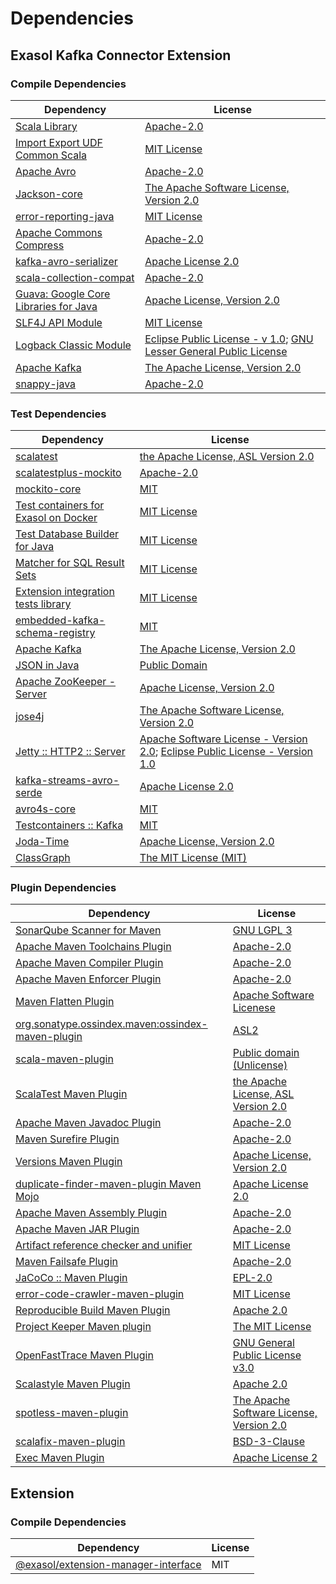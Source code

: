 <!-- @formatter:off -->
# Dependencies

## Exasol Kafka Connector Extension

### Compile Dependencies

| Dependency                                  | License                                                                       |
| ------------------------------------------- | ----------------------------------------------------------------------------- |
| [Scala Library][0]                          | [Apache-2.0][1]                                                               |
| [Import Export UDF Common Scala][2]         | [MIT License][3]                                                              |
| [Apache Avro][4]                            | [Apache-2.0][5]                                                               |
| [Jackson-core][6]                           | [The Apache Software License, Version 2.0][5]                                 |
| [error-reporting-java][7]                   | [MIT License][8]                                                              |
| [Apache Commons Compress][9]                | [Apache-2.0][5]                                                               |
| [kafka-avro-serializer][10]                 | [Apache License 2.0][11]                                                      |
| [scala-collection-compat][12]               | [Apache-2.0][1]                                                               |
| [Guava: Google Core Libraries for Java][13] | [Apache License, Version 2.0][14]                                             |
| [SLF4J API Module][15]                      | [MIT License][16]                                                             |
| [Logback Classic Module][17]                | [Eclipse Public License - v 1.0][18]; [GNU Lesser General Public License][19] |
| [Apache Kafka][20]                          | [The Apache License, Version 2.0][14]                                         |
| [snappy-java][21]                           | [Apache-2.0][22]                                                              |

### Test Dependencies

| Dependency                                 | License                                                                                 |
| ------------------------------------------ | --------------------------------------------------------------------------------------- |
| [scalatest][23]                            | [the Apache License, ASL Version 2.0][24]                                               |
| [scalatestplus-mockito][25]                | [Apache-2.0][24]                                                                        |
| [mockito-core][26]                         | [MIT][27]                                                                               |
| [Test containers for Exasol on Docker][28] | [MIT License][29]                                                                       |
| [Test Database Builder for Java][30]       | [MIT License][31]                                                                       |
| [Matcher for SQL Result Sets][32]          | [MIT License][33]                                                                       |
| [Extension integration tests library][34]  | [MIT License][35]                                                                       |
| [embedded-kafka-schema-registry][36]       | [MIT][27]                                                                               |
| [Apache Kafka][20]                         | [The Apache License, Version 2.0][14]                                                   |
| [JSON in Java][37]                         | [Public Domain][38]                                                                     |
| [Apache ZooKeeper - Server][39]            | [Apache License, Version 2.0][5]                                                        |
| [jose4j][40]                               | [The Apache Software License, Version 2.0][14]                                          |
| [Jetty :: HTTP2 :: Server][41]             | [Apache Software License - Version 2.0][24]; [Eclipse Public License - Version 1.0][42] |
| [kafka-streams-avro-serde][43]             | [Apache License 2.0][11]                                                                |
| [avro4s-core][44]                          | [MIT][27]                                                                               |
| [Testcontainers :: Kafka][45]              | [MIT][46]                                                                               |
| [Joda-Time][47]                            | [Apache License, Version 2.0][5]                                                        |
| [ClassGraph][48]                           | [The MIT License (MIT)][46]                                                             |

### Plugin Dependencies

| Dependency                                              | License                                       |
| ------------------------------------------------------- | --------------------------------------------- |
| [SonarQube Scanner for Maven][49]                       | [GNU LGPL 3][50]                              |
| [Apache Maven Toolchains Plugin][51]                    | [Apache-2.0][5]                               |
| [Apache Maven Compiler Plugin][52]                      | [Apache-2.0][5]                               |
| [Apache Maven Enforcer Plugin][53]                      | [Apache-2.0][5]                               |
| [Maven Flatten Plugin][54]                              | [Apache Software Licenese][5]                 |
| [org.sonatype.ossindex.maven:ossindex-maven-plugin][55] | [ASL2][14]                                    |
| [scala-maven-plugin][56]                                | [Public domain (Unlicense)][57]               |
| [ScalaTest Maven Plugin][58]                            | [the Apache License, ASL Version 2.0][24]     |
| [Apache Maven Javadoc Plugin][59]                       | [Apache-2.0][5]                               |
| [Maven Surefire Plugin][60]                             | [Apache-2.0][5]                               |
| [Versions Maven Plugin][61]                             | [Apache License, Version 2.0][5]              |
| [duplicate-finder-maven-plugin Maven Mojo][62]          | [Apache License 2.0][11]                      |
| [Apache Maven Assembly Plugin][63]                      | [Apache-2.0][5]                               |
| [Apache Maven JAR Plugin][64]                           | [Apache-2.0][5]                               |
| [Artifact reference checker and unifier][65]            | [MIT License][66]                             |
| [Maven Failsafe Plugin][67]                             | [Apache-2.0][5]                               |
| [JaCoCo :: Maven Plugin][68]                            | [EPL-2.0][69]                                 |
| [error-code-crawler-maven-plugin][70]                   | [MIT License][71]                             |
| [Reproducible Build Maven Plugin][72]                   | [Apache 2.0][14]                              |
| [Project Keeper Maven plugin][73]                       | [The MIT License][74]                         |
| [OpenFastTrace Maven Plugin][75]                        | [GNU General Public License v3.0][76]         |
| [Scalastyle Maven Plugin][77]                           | [Apache 2.0][11]                              |
| [spotless-maven-plugin][78]                             | [The Apache Software License, Version 2.0][5] |
| [scalafix-maven-plugin][79]                             | [BSD-3-Clause][80]                            |
| [Exec Maven Plugin][81]                                 | [Apache License 2][5]                         |

## Extension

### Compile Dependencies

| Dependency                                | License |
| ----------------------------------------- | ------- |
| [@exasol/extension-manager-interface][82] | MIT     |

[0]: https://www.scala-lang.org/
[1]: https://www.apache.org/licenses/LICENSE-2.0
[2]: https://github.com/exasol/import-export-udf-common-scala/
[3]: https://github.com/exasol/import-export-udf-common-scala/blob/main/LICENSE
[4]: https://avro.apache.org
[5]: https://www.apache.org/licenses/LICENSE-2.0.txt
[6]: https://github.com/FasterXML/jackson-core
[7]: https://github.com/exasol/error-reporting-java/
[8]: https://github.com/exasol/error-reporting-java/blob/main/LICENSE
[9]: https://commons.apache.org/proper/commons-compress/
[10]: http://confluent.io/kafka-avro-serializer
[11]: http://www.apache.org/licenses/LICENSE-2.0.html
[12]: http://www.scala-lang.org/
[13]: https://github.com/google/guava
[14]: http://www.apache.org/licenses/LICENSE-2.0.txt
[15]: http://www.slf4j.org
[16]: http://www.opensource.org/licenses/mit-license.php
[17]: http://logback.qos.ch/logback-classic
[18]: http://www.eclipse.org/legal/epl-v10.html
[19]: http://www.gnu.org/licenses/old-licenses/lgpl-2.1.html
[20]: https://kafka.apache.org
[21]: https://github.com/xerial/snappy-java
[22]: https://www.apache.org/licenses/LICENSE-2.0.html
[23]: http://www.scalatest.org
[24]: http://www.apache.org/licenses/LICENSE-2.0
[25]: https://github.com/scalatest/scalatestplus-mockito
[26]: https://github.com/mockito/mockito
[27]: https://opensource.org/licenses/MIT
[28]: https://github.com/exasol/exasol-testcontainers/
[29]: https://github.com/exasol/exasol-testcontainers/blob/main/LICENSE
[30]: https://github.com/exasol/test-db-builder-java/
[31]: https://github.com/exasol/test-db-builder-java/blob/main/LICENSE
[32]: https://github.com/exasol/hamcrest-resultset-matcher/
[33]: https://github.com/exasol/hamcrest-resultset-matcher/blob/main/LICENSE
[34]: https://github.com/exasol/extension-manager/
[35]: https://github.com/exasol/extension-manager/blob/main/LICENSE
[36]: https://github.com/embeddedkafka/embedded-kafka-schema-registry
[37]: https://github.com/douglascrockford/JSON-java
[38]: https://github.com/stleary/JSON-java/blob/master/LICENSE
[39]: http://zookeeper.apache.org/zookeeper
[40]: https://bitbucket.org/b_c/jose4j/
[41]: https://eclipse.org/jetty/http2-parent/http2-server
[42]: https://www.eclipse.org/org/documents/epl-v10.php
[43]: http://confluent.io/kafka-streams-avro-serde
[44]: https://github.com/sksamuel/avro4s
[45]: https://java.testcontainers.org
[46]: http://opensource.org/licenses/MIT
[47]: https://www.joda.org/joda-time/
[48]: https://github.com/classgraph/classgraph
[49]: http://sonarsource.github.io/sonar-scanner-maven/
[50]: http://www.gnu.org/licenses/lgpl.txt
[51]: https://maven.apache.org/plugins/maven-toolchains-plugin/
[52]: https://maven.apache.org/plugins/maven-compiler-plugin/
[53]: https://maven.apache.org/enforcer/maven-enforcer-plugin/
[54]: https://www.mojohaus.org/flatten-maven-plugin/
[55]: https://sonatype.github.io/ossindex-maven/maven-plugin/
[56]: http://github.com/davidB/scala-maven-plugin
[57]: http://unlicense.org/
[58]: https://www.scalatest.org/user_guide/using_the_scalatest_maven_plugin
[59]: https://maven.apache.org/plugins/maven-javadoc-plugin/
[60]: https://maven.apache.org/surefire/maven-surefire-plugin/
[61]: https://www.mojohaus.org/versions/versions-maven-plugin/
[62]: https://basepom.github.io/duplicate-finder-maven-plugin
[63]: https://maven.apache.org/plugins/maven-assembly-plugin/
[64]: https://maven.apache.org/plugins/maven-jar-plugin/
[65]: https://github.com/exasol/artifact-reference-checker-maven-plugin/
[66]: https://github.com/exasol/artifact-reference-checker-maven-plugin/blob/main/LICENSE
[67]: https://maven.apache.org/surefire/maven-failsafe-plugin/
[68]: https://www.jacoco.org/jacoco/trunk/doc/maven.html
[69]: https://www.eclipse.org/legal/epl-2.0/
[70]: https://github.com/exasol/error-code-crawler-maven-plugin/
[71]: https://github.com/exasol/error-code-crawler-maven-plugin/blob/main/LICENSE
[72]: http://zlika.github.io/reproducible-build-maven-plugin
[73]: https://github.com/exasol/project-keeper/
[74]: https://github.com/exasol/project-keeper/blob/main/LICENSE
[75]: https://github.com/itsallcode/openfasttrace-maven-plugin
[76]: https://www.gnu.org/licenses/gpl-3.0.html
[77]: http://www.scalastyle.org
[78]: https://github.com/diffplug/spotless
[79]: https://github.com/evis/scalafix-maven-plugin
[80]: https://opensource.org/licenses/BSD-3-Clause
[81]: https://www.mojohaus.org/exec-maven-plugin
[82]: https://registry.npmjs.org/@exasol/extension-manager-interface/-/extension-manager-interface-0.4.1.tgz
